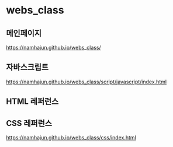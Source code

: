 # webs_class

## 메인페이지
 https://namhajun.github.io/webs_class/

## 자바스크립트
 https://namhajun.github.io/webs_class/script/javascript/index.html
## HTML 레퍼런스

## CSS 레퍼런스
https://namhajun.github.io/webs_class/css/index.html
